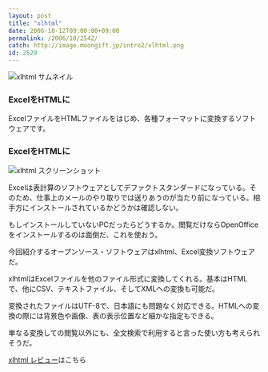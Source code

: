 ```yaml
---
layout: post
title: "xlhtml"
date: 2006-10-12T09:00:00+09:00
permalink: /2006/10/2542/
catch: http://image.moongift.jp/intro2/xlhtml.png
id: 2529
---
```

 ![xlhtml サムネイル](http://image.moongift.jp/intro2/xlhtml.t.png "xlhtml サムネイル")
  

### ExcelをHTMLに
  
ExcelファイルをHTMLファイルをはじめ、各種フォーマットに変換するソフトウェアです。  
<!--more-->  

### ExcelをHTMLに
  

![xlhtml スクリーンショット](http://image.moongift.jp/intro2/xlhtml.png "xlhtml スクリーンショット")

  

Excelは表計算のソフトウェアとしてデファクトスタンダードになっている。そのため、仕事上のメールのやり取りでは送りあうのが当たり前になっている。相手方にインストールされているかどうかは確認しない。

  

もしインストールしていないPCだったらどうするか。閲覧だけならOpenOfficeをインストールするのは面倒だ、これを使おう。

  

今回紹介するオープンソース・ソフトウェアはxlhtml、Excel変換ソフトウェアだ。

  

xlhtmlはExcelファイルを他のファイル形式に変換してくれる。基本はHTMLで、他にCSV、テキストファイル、そしてXMLへの変換も可能だ。

  

変換されたファイルはUTF-8で、日本語にも問題なく対応できる。HTMLへの変換の際には背景色や画像、表の表示位置など細かな指定もできる。

  

単なる変換しての閲覧以外にも、全文検索で利用すると言った使い方も考えられそうだ。

  

[xlhtml レビュー](http://oss.moongift.jp/review/i-2543.html)はこちら

